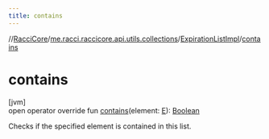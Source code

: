 ```yaml
---
title: contains
---
```

//[RacciCore](../../../index.html)/[me.racci.raccicore.api.utils.collections](../index.html)/[ExpirationListImpl](index.html)/[contains](contains.html)



# contains



[jvm]\
open operator override fun [contains](contains.html)(element: [E](index.html)): [Boolean](https://kotlinlang.org/api/latest/jvm/stdlib/kotlin/-boolean/index.html)



Checks if the specified element is contained in this list.




